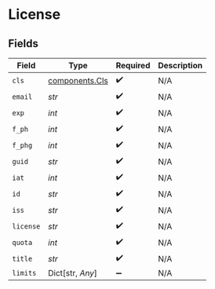 # License


## Fields

| Field                                            | Type                                             | Required                                         | Description                                      |
| ------------------------------------------------ | ------------------------------------------------ | ------------------------------------------------ | ------------------------------------------------ |
| `cls`                                            | [components.Cls](../../models/components/cls.md) | :heavy_check_mark:                               | N/A                                              |
| `email`                                          | *str*                                            | :heavy_check_mark:                               | N/A                                              |
| `exp`                                            | *int*                                            | :heavy_check_mark:                               | N/A                                              |
| `f_ph`                                           | *int*                                            | :heavy_check_mark:                               | N/A                                              |
| `f_phg`                                          | *int*                                            | :heavy_check_mark:                               | N/A                                              |
| `guid`                                           | *str*                                            | :heavy_check_mark:                               | N/A                                              |
| `iat`                                            | *int*                                            | :heavy_check_mark:                               | N/A                                              |
| `id`                                             | *str*                                            | :heavy_check_mark:                               | N/A                                              |
| `iss`                                            | *str*                                            | :heavy_check_mark:                               | N/A                                              |
| `license`                                        | *str*                                            | :heavy_check_mark:                               | N/A                                              |
| `quota`                                          | *int*                                            | :heavy_check_mark:                               | N/A                                              |
| `title`                                          | *str*                                            | :heavy_check_mark:                               | N/A                                              |
| `limits`                                         | Dict[str, *Any*]                                 | :heavy_minus_sign:                               | N/A                                              |
